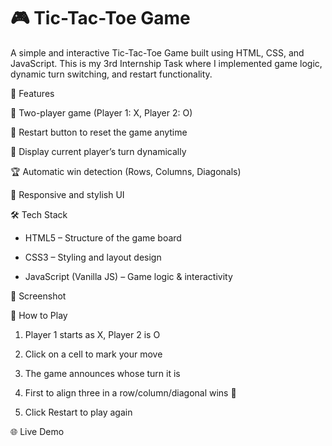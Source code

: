 # 🎮 Tic-Tac-Toe Game

A simple and interactive Tic-Tac-Toe Game built using HTML, CSS, and JavaScript.
This is my 3rd Internship Task where I implemented game logic, dynamic turn switching, and restart functionality.

🚀 Features

🎲 Two-player game (Player 1: X, Player 2: O)

🔄 Restart button to reset the game anytime

📢 Display current player’s turn dynamically

🏆 Automatic win detection (Rows, Columns, Diagonals)

🎨 Responsive and stylish UI

🛠️ Tech Stack

* HTML5 – Structure of the game board

* CSS3 – Styling and layout design

* JavaScript (Vanilla JS) – Game logic & interactivity

📸 Screenshot

🎯 How to Play

1. Player 1 starts as X, Player 2 is O

2. Click on a cell to mark your move

3. The game announces whose turn it is

4. First to align three in a row/column/diagonal wins 🎉

5. Click Restart to play again

🌐 Live Demo
